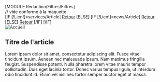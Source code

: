 
<div class="row filtresarticle">
        <div class="col-lg-11 col-md-11 col-sm-11">
            [MODULE Redaction/Filtres/Filtres]
        </div>
         <div class="col-lg-1 col-md-1 col-sm-1">
            // vide conforme à la maquette
         </div>
</div>
<div class="row Clinique">
  <div class="boutonretour">
            [IF [!Lien!]=services/Article]
        <a href="/services">Retour</a>
      [ELSE]
      [IF [!Lien!]=news/Article]
        <a href="/news">Retour</a>
      [ELSE]
        <a href="/conseils">Retour</a>
      [/IF]    
      [/IF]
      </div>
  <div class="imgArticle">
        <img src="[!Domaine!]/Skins/Vetoccitan1/Images/imageratioaccueil2.jpg" class="img-responsive" alt="Accueil" title="Accueil" />
    </div>
    <div class="titreArticle">
        <h2>Titre de l'article</h2>
    </div>
    <div class="textArticle">
        <p class="texte">Lorem ipsum dolor sit amet, consectetur adipiscing elit. Fusce vitae tincidunt ipsum. Aenean nec malesuada ipsum. Nam maximus fringilla feugiat. Suspendisse potenti. Nulla pharetra lorem vitae mauris tempor sollicitudin. Duis eget lacinia tortor. Donec varius tempus ligula, ut interdum odio tincidunt id. Etiam vel nisl nec tortor semper auctor eget at massa.
        </p>
    </div>
    
</div>